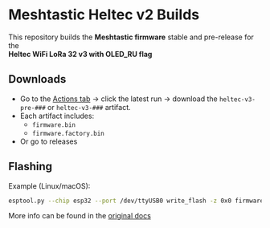 # Meshtastic Heltec v2 Builds

This repository builds the **Meshtastic firmware** stable and pre-release for the  
**Heltec WiFi LoRa 32 v3 with OLED_RU flag** 

## Downloads
- Go to the [Actions tab](../../actions) → click the latest run → download the `heltec-v3-pre-###` or `heltec-v3-###` artifact.
- Each artifact includes:
  - `firmware.bin`
  - `firmware.factory.bin`
- Or go to releases

## Flashing
Example (Linux/macOS):
```bash
esptool.py --chip esp32 --port /dev/ttyUSB0 write_flash -z 0x0 firmware.factory.bin
```


More info can be found in the [original docs](https://meshtastic.org/docs/getting-started/flashing-firmware/esp32/cli-script/)
